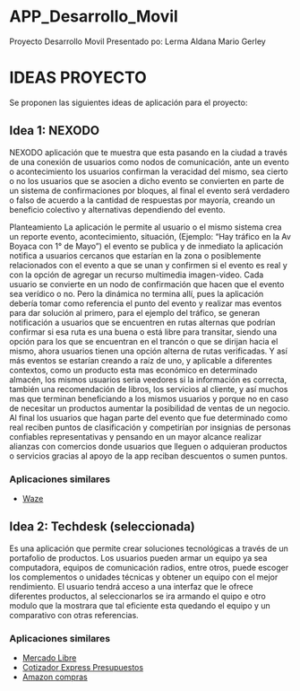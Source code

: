 # APP_Desarrollo_Movil
Proyecto Desarrollo Movil 
Presentado po: Lerma Aldana Mario Gerley

# IDEAS PROYECTO

Se proponen las siguientes ideas de aplicación para el proyecto:

## Idea 1: NEXODO 

NEXODO aplicación que te muestra que esta pasando en la ciudad a través de una conexión de usuarios como nodos de comunicación, 
ante un evento o acontecimiento los usuarios confirman la veracidad del mismo, sea cierto o no los usuarios que se asocien
a dicho evento se convierten en parte de un sistema de confirmaciones por bloques, al final el evento será verdadero o falso 
de acuerdo a la cantidad de respuestas por mayoría, creando un beneficio colectivo y alternativas dependiendo del evento.

Planteamiento
La aplicación le permite al usuario o el mismo sistema crea un reporte evento, acontecimiento, situación, 
(Ejemplo: “Hay tráfico en la Av Boyaca con 1° de Mayo”) el evento se publica y de inmediato la aplicación notifica a usuarios 
cercanos que estarían en la zona o posiblemente relacionados con el evento a que se unan y confirmen si el evento es real y con 
la opción de agregar un recurso multimedia imagen-video. Cada usuario se convierte en un nodo de confirmación que hacen que el
evento sea verídico o no. Pero la dinámica no termina allí, pues la aplicación debería tomar como referencia el punto del evento 
y realizar mas eventos para dar solución al primero, para el ejemplo del tráfico, se generan notificación a usuarios que se 
encuentren en rutas alternas que podrían confirmar si esa ruta es una buena o está libre para transitar, siendo una opción para
los que se encuentran en el trancón o que se dirijan hacia el mismo, ahora usuarios tienen una opción alterna de rutas verificadas.
Y así más eventos se estarían creando a raíz de uno, y aplicable a diferentes contextos, como un producto esta mas económico en 
determinado almacén, los mismos usuarios seria veedores si la información es correcta, también una recomendación de libros, los 
servicios al cliente, y así muchos mas que terminan beneficiando a los mismos usuarios y porque no en caso de necesitar un productos 
aumentar la posibilidad de ventas de un negocio. Al final los usuarios que hagan parte del evento que fue determinado como real reciben
puntos de clasificación y competirían por insignias de personas confiables representativas y pensando en un mayor alcance realizar alianzas 
con comercios donde usuarios que lleguen o adquieran productos o servicios gracias al apoyo de la app reciban descuentos o sumen puntos.


### Aplicaciones similares

- [Waze](https://play.google.com/store/apps/details?id=com.waze&hl=es_CO&gl=US&pli=1)

## Idea 2: Techdesk (seleccionada)
Es una aplicación que permite crear soluciones tecnológicas a través de un portafolio de productos. Los usuarios pueden armar un equipo ya sea computadora, 
equipos de comunicación radios, entre otros, puede escoger los complementos o unidades técnicas y obtener un equipo con el mejor rendimiento. 
El usuario tendrá acceso a una interfaz que le ofrece diferentes productos, al seleccionarlos se ira armando el quipo e otro modulo que la mostrara que
tal eficiente esta quedando el equipo y un comparativo con otras referencias.


### Aplicaciones similares

- [Mercado Libre](https://play.google.com/store/apps/details?id=com.mercadolibre&hl=es_CO&gl=US)
- [Cotizador Express Presupuestos](https://play.google.com/store/apps/details?id=ar.cotizador&hl=es_CO&gl=US)
- [Amazon compras](https://play.google.com/store/apps/details?id=com.amazon.mShop.android.shopping&hl=es_CO&gl=US)

